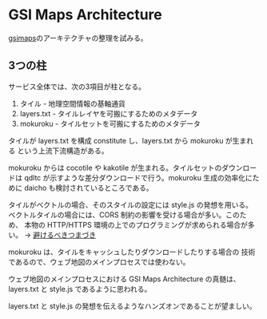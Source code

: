 # GSI Maps Architecture
[gsimaps](https://github.com/gsi-cyberjapan/gsimaps/)のアーキテクチャの整理を試みる。

## 3つの柱
サービス全体では、次の3項目が柱となる。

1. タイル - 地理空間情報の基軸通貨
2. layers.txt - タイルレイヤを可搬にするためのメタデータ
3. mokuroku - タイルセットを可搬にするためのメタデータ

タイルが layers.txt を構成 constitute し、layers.txt から mokuroku が生まれる
という上流下流構造がある。

mokuroku からは cocotile や kakotile が生まれる。タイルセットのダウンロードは
qdltc が示すような差分ダウンロードで行う。mokuroku 生成の効率化にために
daicho も検討されているところである。

タイルがベクトルの場合、そのスタイルの設定には style.js の発想を用いる。
ベクトルタイルの場合には、CORS 制約の影響を受ける場合が多い。このため、
本物の HTTP/HTTPS 環境の上でのプログラミングが求められる場合が多い。
→ [避けるべきつまづき](obstacle.md)

mokuroku は、タイルをキャッシュしたりダウンロードしたりする場合の
技術であるので、ウェブ地図のメインプロセスでは使わない。

ウェブ地図のメインプロセスにおける GSI Maps Architecture の真髄は、
layers.txt と style.js であるように思われる。

layers.txt と style.js の発想を伝えるようなハンズオンであることが望ましい。
